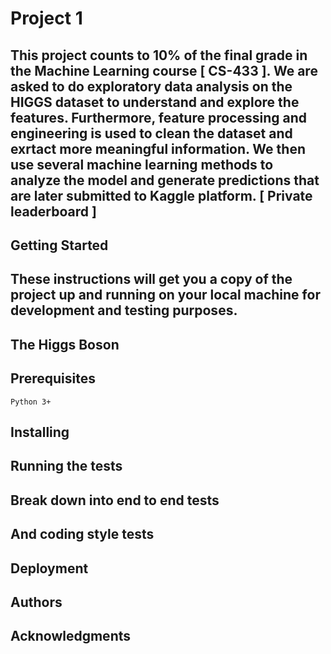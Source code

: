 # Project 1
This project counts to 10% of the final grade in the Machine Learning course [ **CS-433** ].
We are asked to do  exploratory data analysis on the HIGGS dataset to understand and explore the features.
Furthermore, feature processing and engineering is used to clean the dataset and exrtact more meaningful information.
We then use several machine learning methods to analyze the model and generate predictions that are later submitted to Kaggle platform. [ Private leaderboard ]
---
## Getting Started
These instructions will get you a copy of the project up and running on your local machine for development and testing purposes.
---
## The Higgs Boson

## Prerequisites
`Python 3+`
## Installing

## Running the tests

## Break down into end to end tests

## And coding style tests

## Deployment

## Authors

## Acknowledgments
